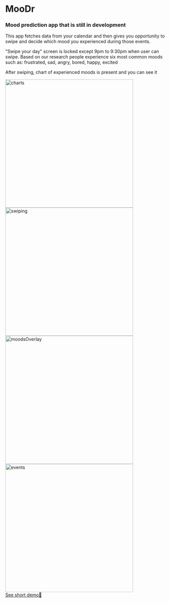 # MooDr
<h3>Mood prediction app that is still in development</h3>
<p>This app fetches data from your calendar and then gives you opportunity to swipe and decide which mood you experienced during those events.</p>
<p>
"Swipe your day" screen is locked except 9pm to 9:30pm when user can swipe. Based on our research people experience six most common moods such as: frustrated, sad, angry, bored, happy, excited</p>
<p>After swiping, chart of experienced moods is present and you can see it</p>
<div>
<img src="https://user-images.githubusercontent.com/107802809/226076986-1c7638fb-7703-4ba7-9bff-d2de168de4fd.png" alt="charts" height= "400">
<img src="https://user-images.githubusercontent.com/107802809/226203211-a82477a8-bd3f-4b1f-bcfd-90519e95d2d2.png" alt="swiping" height= "400">
<img src="https://user-images.githubusercontent.com/107802809/226203261-b5e3e465-440b-48b2-bc90-ae2d18fa37ff.png" alt="moodsOverlay" height= "400">
<img src="https://user-images.githubusercontent.com/107802809/226203280-e325f7a0-ce8c-4cbd-be4a-fe3bc22ac6f6.png" alt="events" height= "400">



<div>
<a href="https://youtu.be/iydcZRLMZIY">See short demo🎥</a> 




